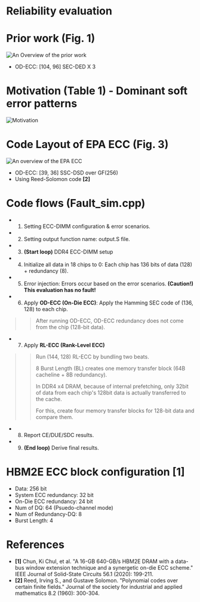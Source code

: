 # Reliability evaluation

# Prior work (Fig. 1)
![An Overview of the prior work](https://github.com/xyz123479/ITC-CSCC_23-EPA_ECC/blob/master/1_Reliability/EPA%20ECC_Prior%20work_SEC_DED.png)
- OD-ECC: [104, 96] SEC-DED X 3

# Motivation (Table 1) - Dominant soft error patterns
![Motivation](https://github.com/xyz123479/ITC-CSCC_23-EPA_ECC/blob/master/1_Reliability/EPA%20ECC_Soft%20error%20pattern.png)

# Code Layout of EPA ECC (Fig. 3)
![An overview of the EPA ECC](https://github.com/xyz123479/ITC-CSCC_23-EPA_ECC/blob/master/1_Reliability/EPA%20ECC_Prior%20work_SSC_DSD.png)
- OD-ECC: [39, 36] SSC-DSD over GF(256)
- Using Reed-Solomon code **[2]**

# Code flows (Fault_sim.cpp)
- 1. Setting ECC-DIMM configuration & error scenarios.
- 2. Setting output function name: output.S file.
- 3. **(Start loop)** DDR4 ECC-DIMM setup
- 4. Initialize all data in 18 chips to 0: Each chip has 136 bits of data (128) + redundancy (8).
- 5. Error injection: Errors occur based on the error scenarios. **(Caution!) This evaluation has no fault!**
- 6. Apply **OD-ECC (On-Die ECC)**: Apply the Hamming SEC code of (136, 128) to each chip.
>> After running OD-ECC, OD-ECC redundancy does not come from the chip (128-bit data).
- 7. Apply **RL-ECC (Rank-Level ECC)**
>> Run (144, 128) RL-ECC by bundling two beats.
>> 
>> 8 Burst Length (BL) creates one memory transfer block (64B cacheline + 8B redundancy).
>> 
>> In DDR4 x4 DRAM, because of internal prefetching, only 32bit of data from each chip's 128bit data is actually transferred to the cache.
>> 
>> For this, create four memory transfer blocks for 128-bit data and compare them.
- 8. Report CE/DUE/SDC results.
- 9. **(End loop)** Derive final results.

# HBM2E ECC block configuration [1]
- Data: 256 bit
- System ECC redundancy: 32 bit
- On-Die ECC redundancy: 24 bit
- Num of DQ: 64 (Psuedo-channel mode)
- Num of Redundancy-DQ: 8
- Burst Length: 4

# References
- **[1]** Chun, Ki Chul, et al. "A 16-GB 640-GB/s HBM2E DRAM with a data-bus window extension technique and a synergetic on-die ECC scheme." IEEE Journal of Solid-State Circuits 56.1 (2020): 199-211.
- **[2]** Reed, Irving S., and Gustave Solomon. "Polynomial codes over certain finite fields." Journal of the society for industrial and applied mathematics 8.2 (1960): 300-304.
